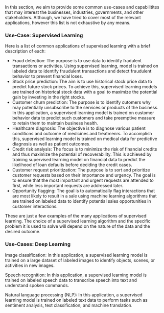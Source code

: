 In this section, we aim to provide some common use-cases and capabilitites that may interest the businesses, industries, governments, and other stakeholders. Although, we have tried to cover most of the relevant applications, however this list is not exhaustive by any means.

### Use-Case: Supervised Learning

Here is a list of common applications of supervised learning with a brief description of each:
- Fraud detection: The purpose is to use data to identify fradulent transactions or activities. Using supervised learning, model is trained on labeled data to identify fraudulent transactions and detect fraudulent behavior to prevent financial loses.
- Stock price prediction: The aim is to use historical stock price data to predict future stock prices. To achieve this, supervised learning models are trained on historical stock data with a goal to maximize the potential gain by investing in the right stocks.
- Customer churn prediction: The purpose is to identify cutomers why may potentially unsubscribe to the services or products of the business. In this application, a supervised learning model is trained on customer behavior data to predict such customers and take preemptive measure to retain them to maintain business health.
- Healthcare diagnosis: The objective is to diagnose various patient conditions and outcome of medicines and treatmenrs. To accomplish this, supervised learning model is trained on medical data for predictive diagnosis as well as patient outcomes.
- Credit risk analysis: The focus is to minimize the risk of financial credits and thus maximize the potential of recoverability. This is achieved by training supervised learning model on financial data to predict the likelihood of loan defaults before deciding the credit cases.
- Customer request prioritization: The purpose is to sort and prioritize customer requests based on their importance and urgency. The goal is to ensure that the most important and urgent requests are attended to first, while less important requests are addressed later.
- Opportunity flagging: The goal is to automatically flag interactions that are most likely to result in a sale using machine learning algorithms that are trained on labeled data to identify potential sales opportunities in customer interactions.

These are just a few examples of the many applications of supervised learning. The choice of a supervised learning algorithm and the specific problem it is used to solve will depend on the nature of the data and the desired outcome.

### Use-Cases: Deep Learning

Image classification: In this application, a supervised learning model is trained on a large dataset of labeled images to identify objects, scenes, or activities in new images.

Speech recognition: In this application, a supervised learning model is trained on labeled speech data to transcribe speech into text and understand spoken commands.

Natural language processing (NLP): In this application, a supervised learning model is trained on labeled text data to perform tasks such as sentiment analysis, text classification, and machine translation.
